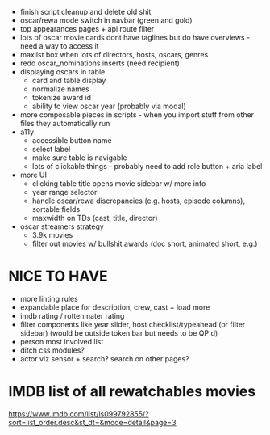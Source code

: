 - finish script cleanup and delete old shit
- oscar/rewa mode switch in navbar (green and gold)
- top appearances pages + api route filter
- lots of oscar movie cards dont have taglines but do have overviews - need a way to access it
- maxlist box when lots of directors, hosts, oscars, genres
- redo oscar_nominations inserts (need recipient)
- displaying oscars in table
  - card and table display
  - normalize names
  - tokenize award id
  - ability to view oscar year (probably via modal)
- more composable pieces in scripts - when you import stuff from other files they automatically run
- a11y
  - accessible button name
  - select label
  - make sure table is navigable
  - lots of clickable things - probably need to add role button + aria label
- more UI
  - clicking table title opens movie sidebar w/ more info
  - year range selector
  - handle oscar/rewa discrepancies (e.g. hosts, episode columns), sortable fields
  - maxwidth on TDs (cast, title, director)
- oscar streamers strategy
  - 3.9k movies
  - filter out movies w/ bullshit awards (doc short, animated short, e.g.)

# NICE TO HAVE

- more linting rules
- expandable place for description, crew, cast + load more
- imdb rating / rottenmater rating
- filter components like year slider, host checklist/typeahead (or filter sidebar) (would be outside token bar but needs to be QP'd)
- person most involved list
- ditch css modules?
- actor viz sensor + search? search on other pages?

# IMDB list of all rewatchables movies

https://www.imdb.com/list/ls099792855/?sort=list_order,desc&st_dt=&mode=detail&page=3
